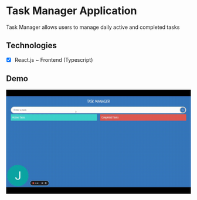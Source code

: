 # Task Manager Application

Task Manager allows users to manage daily active and completed tasks

## Technologies

- [x] React.js ~ Frontend (Typescript)


## Demo

![comic-app-gif](https://github.com/jason-gill00/TaskManager/blob/master/ReactVideoTaskManager.gif)
